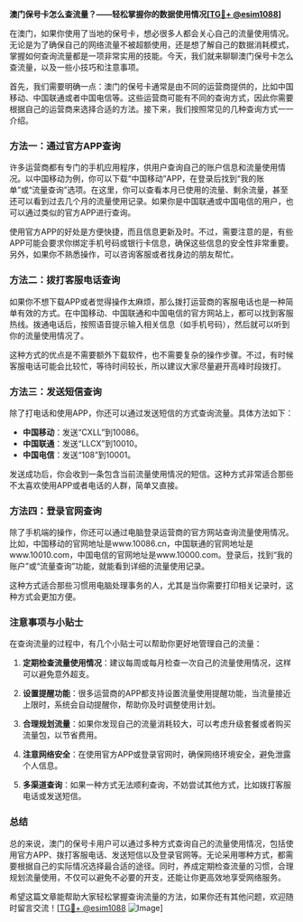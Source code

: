 **澳门保号卡怎么查流量？——轻松掌握你的数据使用情况[[TG💪+ @esim1088](https://t.me/s/esim1088)]**

在澳门，如果你使用了当地的保号卡，想必很多人都会关心自己的流量使用情况。无论是为了确保自己的网络流量不被超额使用，还是想了解自己的数据消耗模式，掌握如何查询流量都是一项非常实用的技能。今天，我们就来聊聊澳门保号卡怎么查流量，以及一些小技巧和注意事项。

首先，我们需要明确一点：澳门的保号卡通常是由不同的运营商提供的，比如中国移动、中国联通或者中国电信等。这些运营商可能有不同的查询方式，因此你需要根据自己的运营商来选择合适的方法。接下来，我们按照常见的几种查询方式一一介绍。

### 方法一：通过官方APP查询

许多运营商都有专门的手机应用程序，供用户查询自己的账户信息和流量使用情况。以中国移动为例，你可以下载“中国移动”APP，在登录后找到“我的账单”或“流量查询”选项。在这里，你可以查看本月已使用的流量、剩余流量，甚至还可以看到过去几个月的流量使用记录。如果你是中国联通或中国电信的用户，也可以通过类似的官方APP进行查询。

使用官方APP的好处是方便快捷，而且信息更新及时。不过，需要注意的是，有些APP可能会要求你绑定手机号码或银行卡信息，确保这些信息的安全性非常重要。另外，如果你不熟悉操作，可以咨询客服或者找身边的朋友帮忙。

### 方法二：拨打客服电话查询

如果你不想下载APP或者觉得操作太麻烦，那么拨打运营商的客服电话也是一种简单有效的方式。在中国移动、中国联通和中国电信的官方网站上，都可以找到客服热线。拨通电话后，按照语音提示输入相关信息（如手机号码），然后就可以听到你的流量使用情况了。

这种方式的优点是不需要额外下载软件，也不需要复杂的操作步骤。不过，有时候客服电话可能会比较忙，等待时间较长，所以建议大家尽量避开高峰时段拨打。

### 方法三：发送短信查询

除了打电话和使用APP，你还可以通过发送短信的方式查询流量。具体方法如下：

- **中国移动**：发送“CXLL”到10086。
- **中国联通**：发送“LLCX”到10010。
- **中国电信**：发送“108”到10001。

发送成功后，你会收到一条包含当前流量使用情况的短信。这种方式非常适合那些不太喜欢使用APP或者电话的人群，简单又直接。

### 方法四：登录官网查询

除了手机端的操作，你还可以通过电脑登录运营商的官方网站查询流量使用情况。比如，中国移动的官网地址是www.10086.cn，中国联通的官网地址是www.10010.com，中国电信的官网地址是www.10000.com。登录后，找到“我的账户”或“流量查询”功能，就能看到详细的流量使用记录。

这种方式适合那些习惯用电脑处理事务的人，尤其是当你需要打印相关记录时，这种方式会更加方便。

### 注意事项与小贴士

在查询流量的过程中，有几个小贴士可以帮助你更好地管理自己的流量：

1. **定期检查流量使用情况**：建议每周或每月检查一次自己的流量使用情况，这样可以避免意外超支。
   
2. **设置提醒功能**：很多运营商的APP都支持设置流量使用提醒功能，当流量接近上限时，系统会自动提醒你，帮助你及时调整使用计划。

3. **合理规划流量**：如果你发现自己的流量消耗较大，可以考虑升级套餐或者购买流量包，以节省费用。

4. **注意网络安全**：在使用官方APP或登录官网时，确保网络环境安全，避免泄露个人信息。

5. **多渠道查询**：如果一种方式无法顺利查询，不妨尝试其他方式，比如拨打客服电话或发送短信。

### 总结

总的来说，澳门的保号卡用户可以通过多种方式查询自己的流量使用情况，包括使用官方APP、拨打客服电话、发送短信以及登录官网等。无论采用哪种方式，都需要根据自己的实际情况选择最合适的途径。同时，养成定期检查流量的习惯，合理规划流量使用，不仅可以避免不必要的开支，还能让你更高效地享受网络服务。

希望这篇文章能帮助大家轻松掌握查询流量的方法，如果你还有其他问题，欢迎随时留言交流！[[TG💪+ @esim1088](https://t.me/s/esim1088) ![Image](https://i.postimg.cc/4NQfJmqS/Snipaste-2025-05-13-00-14-12.png)]
